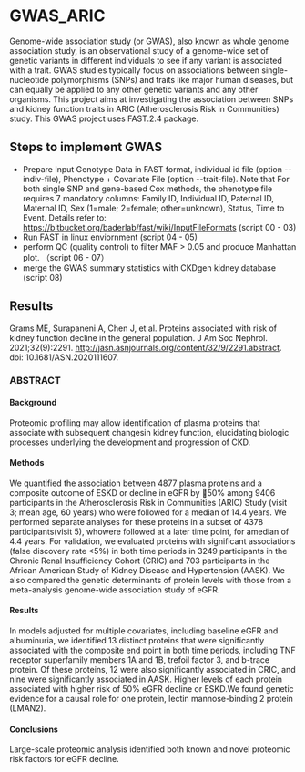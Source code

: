 # GWAS_ARIC
Genome-wide association study (or GWAS), also known as whole genome association study, is an observational study of a genome-wide set of genetic variants in 
different individuals to see if any variant is associated with a trait. GWAS studies typically focus on associations between single-nucleotide polymorphisms (SNPs)
and traits like major human diseases, but can equally be applied to any other genetic variants and any other organisms. This project aims at investigating the association 
between SNPs and kidney function traits in ARIC (Atherosclerosis Risk in Communities) study. This GWAS project uses FAST.2.4 package. 

## Steps to implement GWAS
 - Prepare Input Genotype Data in FAST format, individual id file (option --indiv-file), Phenotype + Covariate File (option --trait-file). Note that For both single SNP and gene-based Cox methods, the phenotype 
 file requires 7 mandatory columns: Family ID, Individual ID, Paternal ID, Maternal ID, Sex (1=male; 2=female; other=unknown), Status, Time to Event. Details refer to: 
 https://bitbucket.org/baderlab/fast/wiki/InputFileFormats (script 00 - 03)
 - Run FAST in linux enviornment (script 04 - 05)
 - perform QC (quality control) to filter MAF > 0.05 and produce Manhattan plot. （script 06 - 07）
 - merge the GWAS summary statistics with CKDgen kidney database (script 08)
 
 ## Results 
 Grams ME, Surapaneni A, Chen J, et al. Proteins associated with risk of kidney function decline in the general population. J Am Soc Nephrol. 2021;32(9):2291. http://jasn.asnjournals.org/content/32/9/2291.abstract. doi: 10.1681/ASN.2020111607.

### ABSTRACT
#### Background 
Proteomic profiling may allow identification of plasma proteins that associate with subsequent
changesin kidney function, elucidating biologic processes underlying the development and progression of CKD.
#### Methods 
We quantified the association between 4877 plasma proteins and a composite outcome of ESKD or
decline in eGFR by 50% among 9406 participants in the Atherosclerosis Risk in Communities (ARIC) Study
(visit 3; mean age, 60 years) who were followed for a median of 14.4 years. We performed separate analyses
for these proteins in a subset of 4378 participants(visit 5), whowere followed at a later time point, for amedian
of 4.4 years. For validation, we evaluated proteins with significant associations (false discovery rate <5%) in
both time periods in 3249 participants in the Chronic Renal Insufficiency Cohort (CRIC) and 703 participants
in the African American Study of Kidney Disease and Hypertension (AASK). We also compared the genetic
determinants of protein levels with those from a meta-analysis genome-wide association study of eGFR.
#### Results 
In models adjusted for multiple covariates, including baseline eGFR and albuminuria, we identified 13
distinct proteins that were significantly associated with the composite end point in both time periods, 
including TNF receptor superfamily members 1A and 1B, trefoil factor 3, and b-trace protein. Of these proteins, 12
were also significantly associated in CRIC, and nine were significantly associated in AASK. Higher levels of
each protein associated with higher risk of 50% eGFR decline or ESKD.We found genetic evidence for a causal
role for one protein, lectin mannose-binding 2 protein (LMAN2).
#### Conclusions 
Large-scale proteomic analysis identified both known and novel proteomic risk factors for eGFR
decline.
